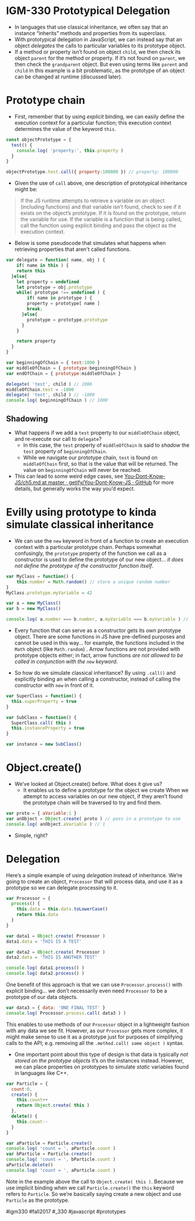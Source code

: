 # IGM-330 Prototypical Delegation
* In languages that use classical inheritance, we often say that an instance “inherits” methods and properties from its superclass. 
* With prototypical delegation in JavaScript, we can instead say that an object *delegates* the calls to particular variables to its prototype object.
* If a method or property isn’t found on object `child`, we then check its object `parent` for the method or property. If it’s not found on `parent`, we then check the `grandparent` object.  But even using terms like `parent` and `child` in this example is a bit problematic, as the prototype of an object can be changed at runtime (discussed later).

# Prototype chain
* First, remember that by using *explicit* binding, we can easily define the execution context for a particular function; this execution context determines the value of the keyword `this`.

```js
const objectPrototype = {
  test() { 
    console.log( 'property:', this.property ) 
  }
}

objectPrototype.test.call({ property:100000 }) // property: 100000
```

* Given the use of `call` above, one description of prototypical inheritance might be:  

> If the JS runtime attempts to retrieve a variable on an object (including functions) and that variable isn’t found, check to see if it exists on the object’s prototype. If it is found on the prototype, return the variable for use. If the variable is a function that is being called, call the function using explicit binding and pass the object as the execution context.

* Below is some pseudocode that simulates what happens when retrieving properties that aren't called functions.

```js
var delegate = function( name, obj ) {
	if( name in this ) {
    return this
  }else{
    let property = undefined
    let prototype = obj.prototype
    while( prototype !== undefined ) {
		if( name in prototype ) {
        property = prototype[ name ]
        break;
      }else{
        prototype = prototype.prototype
      }
    }

    return property
  }
}

var beginningOfChain = { test:1000 }
var middleOfChain = { prototype:beginningOfChain }
var endOfChain = { prototype:middleOfChain }

delegate( 'test', child ) // 1000
middleOfChain.test = -1000
delegate( 'test', child ) // -1000
console.log( beginningOfChain ) // 1000
```

## Shadowing
* What happens if we add a `test` property to our `middleOfChain` object, and re-execute our call to `delegate`?
	* In this case, the `test` property of `middleOfChain` is said to *shadow* the `test` property of `beginningOfChain`.
	* While we navigate our prototype chain, `test` is found on `middleOfChain` first, so that is the value that will be returned. The value on `beginningOfChain` will never be reached.
* This can lead to some weird edge cases, see [ You-Dont-Know-JS/ch5.md at master · getify/You-Dont-Know-JS · GitHub](https://github.com/getify/You-Dont-Know-JS/blob/master/this%20%26%20object%20prototypes/ch5.md) for more details, but generally works the way you’d expect.

# Evilly using prototype to kinda simulate classical inheritance
* We can use the `new` keyword in front of a function to create an execution context with a particular prototype chain. Perhaps somewhat confusingly, the `prototype` property of the function we call as a constructor is used to define the prototype of our new object… *it does not define the prototype of the constructor function itself*.

```js
var MyClass = function() {
	this.number = Math.random() // store a unique random number
}
MyClass.prototype.myVariable = 42

var a = new MyClass()
var b = new MyClass()

console.log( a.number === b.number, a.myVariable === b.myVariable ) // false, true
```

* Every function that can serve as a constructor gets its own prototype object. There are some functions in JS have pre-defined purposes and cannot be used in this way… for example, the functions included in the `Math` object (like `Math.random`) . Arrow functions are not provided with prototype objects either; in fact, arrow functions *are not allowed to be called in conjunction with the `new` keyword*.

* So how do we simulate classical inheritance? By using `.call()` and explicitly binding an when calling a constructor, instead of calling the constructor with `new` in front of it.

```js
var SuperClass = function() {
  this.superProperty = true
}

var SubClass = function() {
  SuperClass.call( this )
  this.instanceProperty = true
}

var instance = new SubClass()
```

# Object.create()
* We’ve looked at Object.create() before. What does it give us?
	* It enables us to define a prototype for the object we create When we attempt to access variables on our new object, if they aren’t found the prototype chain will be traversed to try and find them.

```js
var proto = { aVariable:1 }
var anObject = Object.create( proto ) // pass in a prototype to use
console.log( anObject.aVariable ) // 1
```

* Simple, right?

# Delegation
Here’s a simple example of using *delegation* instead of inheritance. We’re going to create  an object, `Processor` that will process data, and use it as a prototype so we can delegate processing to it.

```js
var Processor = {
  process() {
    this.data = this.data.toLowerCase()
    return this.data
  } 
}

var data1 = Object.create( Processor )
data1.data = 'THIS IS A TEST'

var data2 = Object.create( Processor )
data2.data = 'THIS IS ANOTHER TEST'

console.log( data1.process() )
console.log( data2.process() )
``` 

One benefit of this approach is that we can use `Processor.process()` with explicit binding… we don’t necessarily even need `Processor` to be a prototype of our data objects.

```js
var data3 = { data: 'ONE FINAL TEST' }
console.log( Processor.process.call( data3 ) )
```

This enables to use methods of our `Processor` object in a lightweight fashion with any data we see fit. However, as our `Processor` gets more complex, it might make sense to use it as a prototype just for purposes of simplifying calls to the API; e.g. removing all the `.method.call( some object )` syntax.

* One important point about this type of design is that data is typically *not stored on the prototype objects* it’s on the instances instead. However, we can place properties on prototypes to simulate *static* variables found in languages like C++.

```js
var Particle = {
  count:0,
  create() {
    this.count++
    return Object.create( this )
  },
  delete() {
    this.count--
  }
}

var aParticle = Particle.create()
console.log( 'count = ', aParticle.count )
var bParticle = Particle.create()
console.log( 'count = ', bParticle.count )
aParticle.delete()
console.log( 'count = ', aParticle.count )
```

Note in the example above the call to `Object.create( this )`. Because we use implicit binding when we call `Particle.create()` the `this` keyword refers to `Particle`.  So we’re basically saying create a new object and use `Particle` as the prototype.



#igm330 #fall2017 #_330 #javascript #prototypes